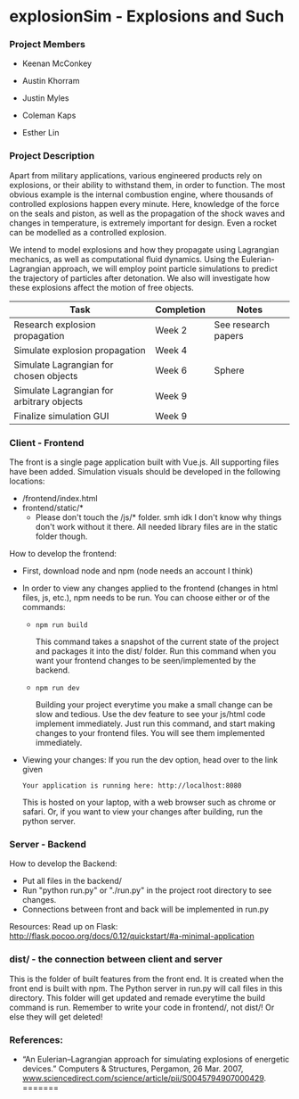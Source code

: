 # explosionSim - Explosions and Such

### Project Members

*   Keenan McConkey
*   Austin Khorram
*   Justin Myles

*   Coleman Kaps
*   Esther Lin

### Project Description

Apart from military applications, various engineered products rely on explosions, or their ability to withstand them, in order to function. The most obvious example is the internal combustion engine, where thousands of controlled explosions happen every minute. Here, knowledge of the force on the seals and piston, as well as the propagation of the shock waves and changes in temperature, is extremely important for design. Even a rocket can be modelled as a controlled explosion.

We intend to model explosions and how they propagate using Lagrangian mechanics, as well as computational fluid dynamics. Using the Eulerian-Lagrangian approach, we will employ point particle simulations to predict the trajectory of particles after detonation. We also will investigate how these explosions affect the motion of free objects.

| Task                                     | Completion | Notes               |
| ---------------------------------------- | ---------- | ------------------- |
| Research explosion propagation           | Week 2     | See research papers |
| Simulate explosion propagation           | Week 4     |                     |
| Simulate Lagrangian for chosen objects   | Week 6     | Sphere              |
| Simulate Lagrangian for arbitrary objects | Week 9     |                     |
| Finalize simulation GUI                  | Week 9     |                     |

### Client - Frontend
The front is a single page application built with Vue.js. All supporting files have been added. Simulation visuals should be developed in the following locations:

-   /frontend/index.html
-   frontend/static/*
    -   Please don't touch the /js/* folder. smh idk I don't know why things don't work without it there. All needed library files are in the static folder though. 

How to develop the frontend:

-   First, download node and npm (node needs an account I think)

-   In order to view any changes applied to the frontend (changes in html files, js, etc.), npm needs to be run. You can choose either or of the commands:

    -   ```shell
        npm run build
        ```

        This command takes a snapshot of the current state of the project and packages it into the dist/ folder. Run this command when you want your frontend changes to be seen/implemented by the backend. 


    -   ```shell
        npm run dev
        ```

        Building your project everytime you make a small change can be slow and tedious. Use the dev feature to see your js/html code implement immediately. Just run this command, and start making changes to your frontend files. You will see them implemented immediately.


-   Viewing your changes: If you run the dev option, head over to the link given 

    ```shell
    Your application is running here: http://localhost:8080
    ```

    This is hosted on your laptop, with a web browser such as chrome or safari. Or, if you want to view your changes after building, run the python server. 

### Server - Backend
How to develop the Backend:

-   Put all files in the backend/
-   Run "python run.py" or "./run.py" in the project root directory to see changes. 
-   Connections between front and back will be implemented in run.py

Resources: Read up on Flask: http://flask.pocoo.org/docs/0.12/quickstart/#a-minimal-application


### dist/ - the connection between client and server

This is the folder of built features from the front end. It is created when the front end is built with npm. The Python server in run.py will call files in this directory. This folder will get updated and remade everytime the build command is run. Remember to write your code in frontend/, not dist/! Or else they will get deleted!


### References:

*   “An Eulerian–Lagrangian approach for simulating explosions of energetic devices.” Computers & Structures, Pergamon, 26 Mar. 2007, www.sciencedirect.com/science/article/pii/S0045794907000429.
=======


